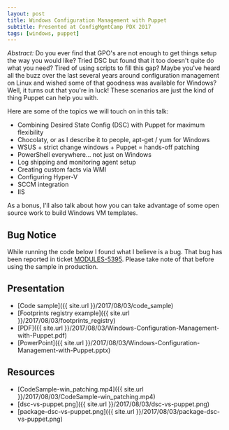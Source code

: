```yaml
---
layout: post
title: Windows Configuration Management with Puppet
subtitle: Presented at ConfigMgmtCamp PDX 2017
tags: [windows, puppet]
---
```


_Abstract:_ Do you ever find that GPO's are not enough to get things setup the way you would
like? Tried DSC but found that it too doesn't quite do what you need? Tired of
using scripts to fill this gap? Maybe you've heard all the buzz over the last
several years around configuration management on Linux and wished some of that
goodness was available for Windows? Well, it turns out that you're in
luck! These scenarios are just the kind of thing Puppet can help you with.

Here are some of the topics we will touch on in this talk:

* Combining Desired State Config (DSC) with Puppet for maximum flexibility
* Chocolaty, or as I describe it to people, apt-get / yum for Windows
* WSUS + strict change windows + Puppet = hands-off patching
* PowerShell everywhere... not just on Windows
* Log shipping and monitoring agent setup
* Creating custom facts via WMI
* Configuring Hyper-V
* SCCM integration
* IIS

As a bonus, I'll also talk about how you can take advantage of some open source
work to build Windows VM templates.

## Bug Notice

While running the code below I found what I believe is a bug. That bug has been
reported in ticket [MODULES-5395](https://tickets.puppetlabs.com/browse/MODULES-5395).
Please take note of that before using the sample in production.

## Presentation

* [Code sample]({{ site.url }}/2017/08/03/code_sample)
* [Footprints registry example]({{ site.url }}/2017/08/03/footprints_registry)
* [PDF]({{ site.url }}/2017/08/03/Windows-Configuration-Management-with-Puppet.pdf)
* [PowerPoint]({{ site.url }}/2017/08/03/Windows-Configuration-Management-with-Puppet.pptx)

## Resources

* [CodeSample-win_patching.mp4]({{ site.url }}/2017/08/03/CodeSample-win_patching.mp4)
* [dsc-vs-puppet.png]({{ site.url }}/2017/08/03/dsc-vs-puppet.png)
* [package-dsc-vs-puppet.png]({{ site.url }}/2017/08/03/package-dsc-vs-puppet.png)
